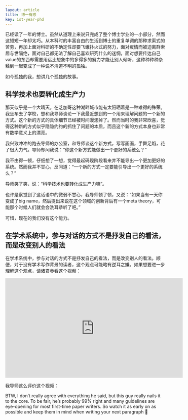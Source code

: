 ```yaml
---
layout: article
title: 博一有感
key: 1st-year-phd
---
```


已经读了一年的博士。虽然从道理上来说只完成了整个博士学业的一小部分，然而这短短一年却太巧。从本科时的丰富自由的生活到博士的重复单调的那种求索式的苦劳，再加上面对科研的不确定性却要飞蛾扑火式的努力，面对疫情而被迫离群索居与世隔绝，面对自己都无法了解自己喜欢研究什么的迷惘，面对想要传达自己value的东西却需要用远比想象中的多得多的努力才能让别人倾听，这种种种种杂糅到一起变成了一种说不清道不明的孤独。

如今孤独的我，想讲几个孤独的故事。

## 科学技术也要转化成生产力

那天似乎是一个大晴天。在芝加哥这种湖畔城市能有太阳晒着是一种难得的殊荣。我坐车去了学校，想和我导师谈论一下我最近想到的一个用来理解问题的一个新的方式。这个新的方式的具体细节已经被时间漫漶掉了。然而当时的我非常欣喜，觉得这种新的方式似乎隐隐约约的抓住了问题的本质，而且这个新的方式本身也非常有数学意义上的漂亮。

我兴致冲冲的跑去导师的办公室，和导师谈这个新方式，写写画画，手舞足蹈，花了很大力气。导师却问我说：“你这个新方式能做出一个更好的系统么？”

我不由得一顿，仔细想了一想，觉得最起码现阶段看来并不能导出一个更加更好的系统。然而我并不甘心，反问道：“一个新的方式一定要能引导出一个更好的系统么？”

导师笑了笑，说：“科学技术也要转化成生产力嘛”。

也许是察觉到了这话语中的微弱不甘心，我导师顿了顿，又说：“如果当有一天你变成了big name，然后提出来说在这个领域的创新背后有一个meta theory，可能那个时候人们就会会洗耳恭听了吧。”

可惜，现在的我们没有这个能力。

## 在学术系统中，参与对话的方式不是抒发自己的看法，而是改变别人的看法

在学术系统中，参与对话的方式不是抒发自己的看法，而是改变别人的看法。顺便，对于没有学术写作背景的读者，这个观点可能略有逆耳之嫌。如果想要进一步理解这个观点，请诸君参看这个视频：


<iframe width="560" height="315" src="https://www.youtube.com/embed/vtIzMaLkCaM" frameborder="0" allow="accelerometer; autoplay; encrypted-media; gyroscope; picture-in-picture" allowfullscreen></iframe>


我导师这么评价这个视频：

BTW, I don’t really agree with everything he said, but this guy really nails it to the core. To be fair, he’s probably 99% right and many guidelines are eye-opening for most first-time paper writers. So watch it as early on as possible and keep them in mind when writing your next paragraph :slightly_smiling_face:


